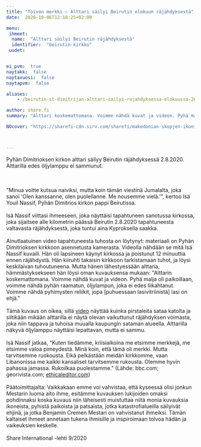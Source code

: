 ```yaml
---
title: "Toivon merkki – Alttari säilyi Beirutin elokuun räjähdyksestä"
date:  2020-10-06T12:18:25+02:00

menu:
 ihmeet:
  name:  "Alttari säilyi Beirutin räjähdyksestä"
  identifier:  "beirutin-kirkko"
 uudet:


ei_pvm:  true
naytakk:  false
naytavuosi:  false
naytapvm:  false

aliases:
    - /beirutin-st-dimitrijan-alttari-sailyi-rajahdyksessa-elokuussa-2020/

author: share.fi
summary: "Alttari koskemattomana. Voimme nähdä kuvat ja videon. Pyhä malja oli paikoillaan, voimme nähdä pyhän raamatun, öljylampun, joka ei edes liikahtanut. Voimme nähdä pyhimysten reliikit, jopa [puhuessaan lasivitriinistä] lasi on ehjä."

NOcover: "https://sharefi-cdn.sirv.com/sharefi/makedonian-skopjen-ikoni_ihme-2012.jpg?profile=crok-nodisplay&cx=470&cy=520&cw=200&ch=300"



---
```

<p class="alustus">Pyhän Dimitrioksen kirkon alttari säilyy Beirutin räjähdyksessä 2.8.2020. Alttarilla edes öljylamppu ei sammunut.</p>
<br /><br />
"Minua voitte kutsua naiviksi, mutta koin tämän viestinä Jumalalta, joka sanoi 'Olen kanssanne, olen puolellanne. Me nousemme vielä.'", kertoo Isä Youil Nassif, Pyhän Dimitrios kirkon pappi Beirutissa.
<br /><br />
Isä Nassif viittasi ihmeeseen, joka näyttäisi tapahtuneen sanotussa kirkossa, joka sijaitsee alle kilometrin päässä Beirutin 2.8.2020 tapahtuneesta valtavasta räjähdyksestä, joka tuntui aina Kyproksella saakka.
<br /><br />
Ainutlaatuinen video tapahtuneesta tuhosta on löytynyt: materiaali on Pyhän Dimitrioksen kirkkoon asennetusta kamerasta. Videolla nähdään se mitä Isä Nassif kuvaili. Hän oli lapsineen käynyt kirkossa ja poistunut 12 minuuttia ennen räjähdystä. Hän kiiruhti takaisin kirkkoon tarkistamaan tuhot, ja löysi keskilaivan tuhoutuneena. Mutta hänen lähestyessään alttaria, hämmästyksekseen hän löysi oman kuvauksensa mukaan: "Alttarin koskemattomana. Voimme nähdä kuvat ja videon. Pyhä malja oli paikoillaan, voimme nähdä pyhän raamatun, öljylampun, joka ei edes liikahtanut. Voimme nähdä pyhimysten reliikit, jopa [puhuessaan lasivitriinistä] lasi on ehjä."
<br /><br />
Tämä kuvaus on oikea, sillä <a href="https://www.facebook.com/watch/?v=742651553241752" rel="noopener nofollow" target="_blank">video</a> näyttää kuinka pirstaleita sataa katolta ja siltikään mikään alttarilla ei näytä olevan vaikuttunut räjähdyksen voimasta, joka niin tappava ja tuhoisa muualla kaupungin sataman alueella. Alttarilla näkyvä öljylamppu näyttäisi lepattavan, mutta ei sammu.
<br /><br />
Isä Nassif jatkaa, “Kuten tiedämme, kriisiaikoina me etsimme merkkejä, me etsimme valoa pimeydestä. Minä koin, että tämä oli merkki. Mutta tarvitsemme ruokousta. Eikä pelkästään meidän kirkkomme, vaan Libanonissa me kaikki kansaliset tarvitsemme rukousta. Olemme hyvin pahassa jamassa. Rukoilkaa puolestamme."
(Lähde: bbc.com; georivista.com; <a href="https://www.ethicaleditor.com/world/the-altar-that-survived-beiruts-explosion/" ref="nofollow noopener" target="_blank">ethicaleditor.com</a>)
<br /><br />
Päätoimittajalta:
Vaikkakaan emme voi vahvistaa, että kyseessä olisi jonkun Mestarin luoma aito ihme, esitämme kuvauksen lukijoiden omaksi pohdinnaksi koska kuvaus niin läheisesti muistuttaa niitä monia kuvauksia ikoneista, pyhistä paikoista ja patsaista, jotka katastrofialueilla säilyivät ehjinä, ja jotka Benjamin Cremen Mestari on vahvistanut ihmeiksi. Tämän kaltaiset ihmeet annetaan tukena ihmisille ja inspiroimaan toivoa hädän ja vaikeuksien keskelle.
<br /><br />
Share International -lehti 9/2020